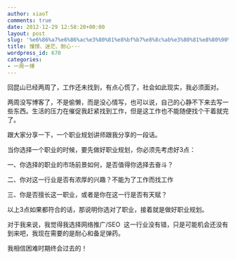 ```yaml
---
author: xiaoT
comments: true
date: 2012-12-29 12:58:20+00:00
layout: post
slug: '%e6%86%a7%e6%86%ac%e3%80%81%e8%bf%b7%e8%8c%ab%e3%80%81%e8%80%90%e5%bf%83%c2%b7%c2%b7%c2%b7'
title: 憧憬、迷茫、耐心···
wordpress_id: 670
categories:
- 一周一博
---
```


回昆山已经两周了，工作还未找到，有点心慌了，社会如此现实，我必须面对。

两周没写博客了，不是偷懒，而是没心情写，也可以说，自己的心静不下来去写一些东西。生活的压力在催促我赶紧找到工作，但是这工作也不能随便找个干着就完了。

跟大家分享一下，一个职业规划讲师跟我分享的一段话。

当你选择一个职业的时候，要先做好职业规划，你必须先考虑好3点：

一、你选择的职业的市场前景如何，是否值得你选择去奋斗？

二、你对这一行业是否有浓厚的兴趣？不能为了工作而找工作

三、你是否擅长这一职业，或者是你在这一行是否有天赋？



以上3点如果都符合的话，那说明你选对了职业，接着就是做好职业规划。

对于我来说，我觉得我选择网络推广/SEO  这一行业没有错，只是可能机会还没有到来吧，我现在需要的是耐心和备足弹药。

我相信困难时期终会过去的！

